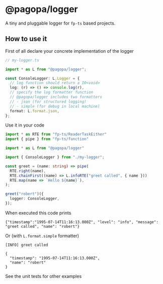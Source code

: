 # @pagopa/logger

A tiny and pluggable logger for `fp-ts` based projects.

## How to use it

First of all declare your concrete implementation of the logger

```typescript
// my-logger.ts

import * as L from "@pagopa/logger";

const ConsoleLogger: L.Logger = {
  // log function should return a IO<void>
  log: (r) => () => console.log(r),
  // specify the log formatter function
  // @pagopa/logger includes two formatters
  // - json (for structured logging)
  // - simple (for debug in local machine)
  format: L.format.json,
};
```

Use it in your code

```typescript
import * as RTE from "fp-ts/ReaderTaskEither"
import { pipe } from "fp-ts/function"

import * as L from "@pagopa/logger"

import { ConsoleLogger } from "./my-logger";

const greet = (name: string) => pipe(
  RTE.right(name),
  RTE.chainFirst((name) => L.infoRTE("greet called", { name }))
  RTE.map(name => `Hello ${name}`),
);

greet("robert")({
  logger: ConsoleLogger,
});
```

When executed this code prints

```
{"timestamp":"1995-07-14T11:16:13.000Z", "level": "info", "message": "greet called", "name": "robert"}
```

Or (with `L.format.simple` formatter)

```
[INFO] greet called

{
  "timestamp": "1995-07-14T11:16:13.000Z",
  "name": "robert"
}
```

See the unit tests for other examples
